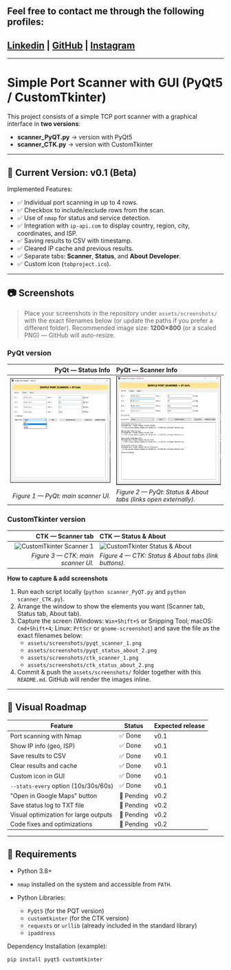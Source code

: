 ## Feel free to contact me through the following profiles:

 ## [Linkedin](https://www.linkedin.com/in/andrespds/) | [GitHub](https://github.com/tobproject) | [Instagram](https://www.instagram.com/tob_project/)


---

# Simple Port Scanner with GUI (PyQt5 / CustomTkinter)

This project consists of a simple TCP port scanner with a graphical interface in **two versions**:

- **scanner_PyQT.py** → version with PyQt5
- **scanner_CTK.py** → version with CustomTkinter

---

## 📌 Current Version: **v0.1 (Beta)**

Implemented Features:
- ✅ Individual port scanning in up to 4 rows.
- ✅ Checkbox to include/exclude rows from the scan.
- ✅ Use of `nmap` for status and service detection.
- ✅ Integration with `ip-api.com` to display country, region, city, coordinates, and ISP.
- ✅ Saving results to CSV with timestamp.
- ✅ Cleared IP cache and previous results.
- ✅ Separate tabs: **Scanner**, **Status**, and **About Developer**.
- ✅ Custom icon (`tobproject.ico`).

---

## 📷 Screenshots

> Place your screenshots in the repository under `assets/screenshots/` with the exact filenames below (or update the paths if you prefer a different folder). Recommended image size: **1200×800** (or a scaled PNG) — GitHub will auto-resize.

### PyQt version
<div align="center">

| PyQt — Status Info | PyQt — Scanner Info |
|---:|:---|
| <img src="assets/screenshots/screenshot_1.png" alt="PyQt Scanner & Status Info" width="420"/> | <img src="assets/screenshots/screenshot_2.png" alt="PyQt Scanner & Status Info" width="420"/> |
| *Figure 1 — PyQt: main scanner UI.* | *Figure 2 — PyQt: Status & About tabs (links open externally).* |



</div>

### CustomTkinter version
<div align="center">

| CTK — Scanner tab | CTK — Status & About |
|---:|:---|
| <img src="assets/screenshots/ctk_scanner_1.png" alt="CustomTkinter Scanner 1" width="420"/> | <img src="assets/screenshots/ctk_status_about_2.png" alt="CustomTkinter Status & About" width="420"/> |
| *Figure 3 — CTK: main scanner UI.* | *Figure 4 — CTK: Status & About tabs (link buttons).* |

</div>

**How to capture & add screenshots**
1. Run each script locally (`python scanner_PyQT.py` and `python scanner_CTK.py`).  
2. Arrange the window to show the elements you want (Scanner tab, Status tab, About tab).  
3. Capture the screen (Windows: `Win+Shift+S` or Snipping Tool; macOS: `Cmd+Shift+4`; Linux: `PrtScr` or `gnome-screenshot`) and save the file as the exact filenames below:
   - `assets/screenshots/pyqt_scanner_1.png`
   - `assets/screenshots/pyqt_status_about_2.png`
   - `assets/screenshots/ctk_scanner_1.png`
   - `assets/screenshots/ctk_status_about_2.png`
4. Commit & push the `assets/screenshots/` folder together with this `README.md`. GitHub will render the images inline.

---

## 📌 Visual Roadmap

| Feature | Status | Expected release |
|----------------------------------------|----------|------------------|
| Port scanning with Nmap | ✅ Done | v0.1 |
| Show IP info (geo, ISP) | ✅ Done | v0.1 |
| Save results to CSV | ✅ Done | v0.1 |
| Clear results and cache | ✅ Done | v0.1 |
| Custom icon in GUI | ✅ Done | v0.1 |
| `--stats-every` option (10s/30s/60s) | ✅ Done | v0.1 |
| "Open in Google Maps" button | 🚧 Pending | v0.2 |
| Save status log to TXT file | 🚧 Pending | v0.2 |
| Visual optimization for large outputs | 🚧 Pending | v0.2 |
| Code fixes and optimizations | 🚧 Pending | v0.2 |

---

## 🔧 Requirements

- Python 3.8+
- `nmap` installed on the system and accessible from `PATH`.

- Python Libraries:
  - `PyQt5` (for the PQT version)
  - `customtkinter` (for the CTK version)
  - `requests` or `urllib` (already included in the standard library)
  - `ipaddress`

Dependency Installation (example):
```bash
pip install pyqt5 customtkinter

